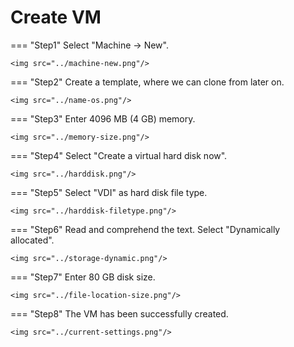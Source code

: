 # Create VM

=== "Step1"
    Select "Machine -> New".

    <img src="../machine-new.png"/>

=== "Step2"
    Create a template, where we can clone from later on.

    <img src="../name-os.png"/>

=== "Step3"
    Enter 4096 MB (4 GB) memory.

    <img src="../memory-size.png"/>

=== "Step4"
    Select "Create a virtual hard disk now".

    <img src="../harddisk.png"/>

=== "Step5"
    Select "VDI" as hard disk file type.

    <img src="../harddisk-filetype.png"/>

=== "Step6"
    Read and comprehend the text. Select "Dynamically allocated".

    <img src="../storage-dynamic.png"/>

=== "Step7"
    Enter 80 GB disk size.

    <img src="../file-location-size.png"/>

=== "Step8"
    The VM has been successfully created.

    <img src="../current-settings.png"/>